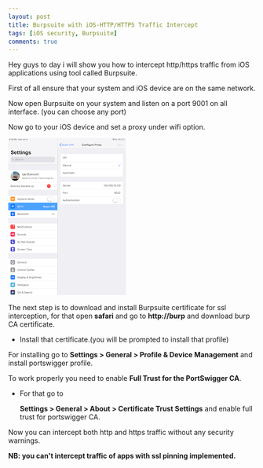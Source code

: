 ```yaml
---
layout: post
title: Burpsuite with iOS-HTTP/HTTPS Traffic Intercept
tags: [iOS security, Burpsuite]
comments: true
---
```


Hey guys to day i will show you how to intercept http/https traffic from iOS applications using tool called Burpsuite.

First of all ensure that your system and iOS device are on the same network.

Now open Burpsuite on your system and listen on a port 9001 on all interface. (you can choose any port)

Now go to your iOS device and set a proxy under wifi option.

![Crepe](https://raw.githubusercontent.com/Masscan/masscan.github.io/master/assets/img/io2.png)

The next step is to download and install Burpsuite certificate for ssl interception, for that open **safari** and go to **http://burp** and download burp CA certificate.

- Install that certificate.(you will be prompted to install that profile)

For installing go to  **Settings > General > Profile & Device Management** and install portswigger profile.

To work properly you need to enable **Full Trust for the PortSwigger CA**.

- For that go to

  **Settings > General > About > Certificate Trust Settings**  and enable full trust for portswigger CA.
  
 Now you can intercept both http and https traffic without any security warnings.

 **NB: you can't intercept traffic of apps with ssl pinning implemented.**
